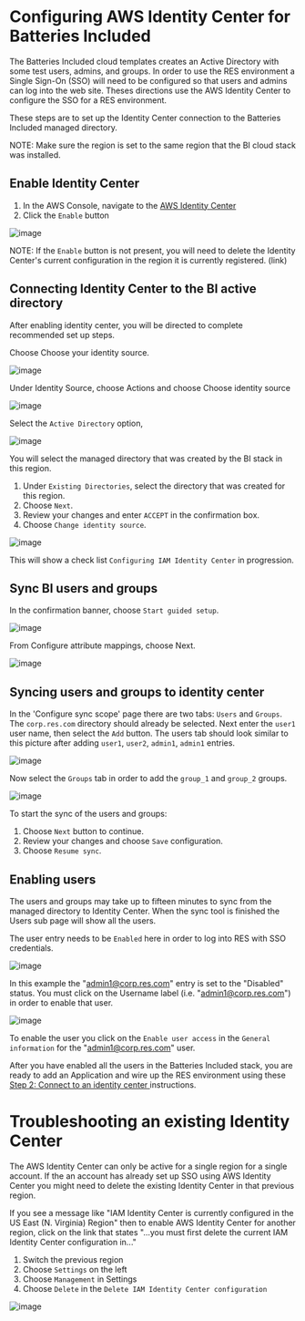 # Configuring AWS Identity Center for Batteries Included

The Batteries Included cloud templates creates an Active Directory with some test users, admins, and groups. In order to use the RES environment a Single Sign-On (SSO) will need to be configured so that users and admins can log into the web site. Theses directions use the AWS Identity Center to configure the SSO for a RES environment.

These steps are to set up the Identity Center connection to the Batteries Included managed directory.

NOTE: Make sure the region is set to the same region that the BI cloud stack was installed. 

## Enable Identity Center

1. In the AWS Console, navigate to the [AWS Identity Center](https://console.aws.amazon.com/singlesignon/home)
2. Click the `Enable` button

![image](images/01_enable.png)

NOTE: If the `Enable` button is not present, you will need to delete the Identity Center's current configuration in the region it is currently registered. (link)

## Connecting Identity Center to the BI active directory

After enabling identity center, you will be directed to complete recommended set up steps.

Choose Choose your identity source.

![image](images/02_dashboard.png)

Under Identity Source, choose Actions and choose Choose identity source

![image](images/03_change_ident.png)

Select the `Active Directory` option, 

![image](images/04_choose_ad.png)

You will select the managed directory that was created by the BI stack in this region.

1. Under `Existing Directories`, select the directory that was created for this region.
2. Choose `Next`.
3. Review your changes and enter `ACCEPT` in the confirmation box.
4. Choose `Change identity source`.

![image](images/05_choose_ad_reg.png)

This will show a check list `Configuring IAM Identity Center` in progression.

## Sync BI users and groups

In the confirmation banner, choose `Start guided setup`.

![image](images/06_start_tour.png)

From Configure attribute mappings, choose Next.
	
![image](images/07_config_attrs.png)

## Syncing users and groups to identity center

In the 'Configure sync scope' page there are two tabs: `Users` and `Groups`. The `corp.res.com` directory should already be selected. Next enter the `user1` user name, then select the `Add` button. The users tab should look similar to this picture after adding `user1`, `user2`, `admin1`, `admin1` entries.

![image](images/08_add_users.png)

Now select the `Groups` tab in order to add the `group_1` and `group_2` groups.

![image](images/09_add_groups.png)

To start the sync of the users and groups:

1. Choose `Next` button to continue.
2. Review your changes and choose `Save` configuration. 
3. Choose `Resume sync`.

## Enabling users

The users and groups may take up to fifteen minutes to sync from the managed directory to Identity Center. When the sync tool is finished the Users sub page will show all the users.

The user entry needs to be `Enabled` here in order to log into RES with SSO credentials. 

![image](images/10_enable_users.png)

In this example the "admin1@corp.res.com" entry is set to the "Disabled" status. You must click on the Username label (i.e. "admin1@corp.res.com") in order to enable that user.

![image](images/11_enable_admin1.png)

To enable the user you click on the `Enable user access` in the `General information` for the "admin1@corp.res.com" user.

After you have enabled all the users in the Batteries Included stack, you are ready to add an Application and wire up the RES environment using these [Step 2: Connect to an identity center
](https://docs.aws.amazon.com/res/latest/ug/manage-users.html) instructions.

# Troubleshooting an existing Identity Center

The AWS Identity Center can only be active for a single region for a single account. If the an account has already set up SSO using AWS Identity Center you might need to delete the existing Identity Center in that previous region. 

If you see a message like "IAM Identity Center is currently configured in the US East (N. Virginia) Region" then to enable AWS Identity Center for another region, click on the link that states "...you must first delete the current IAM Identity Center configuration in..." 

1. Switch the previous region
2. Choose `Settings` on the left
3. Choose `Management` in Settings 
4. Choose `Delete` in the `Delete IAM Identity Center configuration`

![image](images/delete_ic.png)
